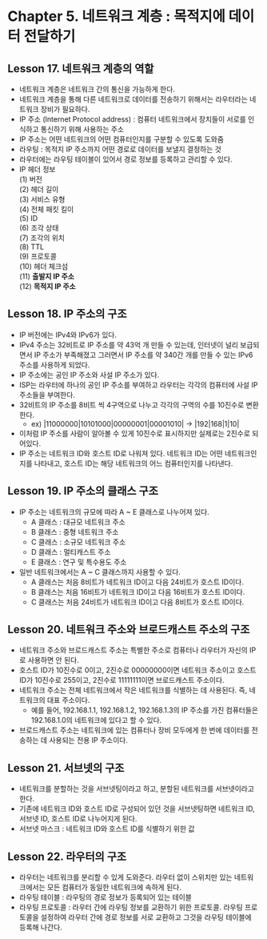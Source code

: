 # Chapter 5. 네트워크 계층 : 목적지에 데이터 전달하기

## Lesson 17. 네트워크 계층의 역할
- 네트워크 계층은 네트워크 간의 통신을 가능하게 한다.  
- 네트워크 계층을 통해 다른 네트워크로 데이터를 전송하기 위해서는 라우터라는 네트워크 장비가 필요하다.  
- IP 주소 (Internet Protocol address) : 컴퓨터 네트워크에서 장치들이 서로를 인식하고 통신하기 위해 사용하는 주소  
- IP 주소는 어떤 네트워크의 어떤 컴퓨터인지를 구분할 수 있도록 도와줌  
- 라우팅 : 목적지 IP 주소까지 어떤 경로로 데이터를 보낼지 결정하는 것  
- 라우터에는 라우팅 테이블이 있어서 경로 정보를 등록하고 관리할 수 있다.  
- IP 헤더 정보  
    (1) 버전  
    (2) 헤더 길이  
    (3) 서비스 유형  
    (4) 전체 패킷 킬이  
    (5) ID  
    (6) 조각 상태  
    (7) 조각의 위치  
    (8) TTL  
    (9) 프로토콜  
    (10) 헤더 체크섬  
    (11) **출발지 IP 주소**  
    (12) **목적지 IP 주소**

## Lesson 18. IP 주소의 구조 
- IP 버전에는 IPv4와 IPv6가 있다.  
- IPv4 주소는 32비트로 IP 주소를 약 43억 개 만들 수 있는데, 인터넷이 널리 보급되면서 IP 주소가 부족해졌고 그러면서 IP 주소를 약 340간 개를 만들 수 있는 IPv6 주소를 사용하게 되었다.  
- IP 주소에는 공인 IP 주소와 사설 IP 주소가 있다.  
- ISP는 라우터에 하나의 공인 IP 주소를 부여하고 라우터는 각각의 컴퓨터에 사설 IP 주소들을 부여한다.  
- 32비트의 IP 주소를 8비트 씩 4구역으로 나누고 각각의 구역의 수를 10진수로 변환한다.  
    - ex) |11000000|10101000|00000001|00001010| -> |192|168|1|10|  
- 이처럼 IP 주소를 사람이 알아볼 수 있게 10진수로 표시하지만 실제로는 2진수로 되어있다.  
- IP 주소는 네트워크 ID와 호스트 ID로 나워져 있다. 네트워크 ID는 어떤 네트워크인지를 나타내고, 호스트 ID는 해당 네트워크의 어느 컴퓨터인지를 나타낸다.  

## Lesson 19. IP 주소의 클래스 구조
- IP 주소는 네트워크의 규모에 따라 A ~ E 클래스로 나누어져 있다.  
    - A 클래스 : 대규모 네트워크 주소  
    - B 클래스 : 중형 네트워크 주소  
    - C 클래스 : 소규모 네트워크 주소  
    - D 클래스 : 멀티캐스트 주소  
    - E 클래스 : 연구 및 특수용도 주소  
- 일반 네트워크에서는 A ~ C 클래스까지 사용할 수 있다.  
    - A 클래스는 처음 8비트가 네트워크 ID이고 다음 24비트가 호스트 ID이다.  
    - B 클래스는 처음 16비트가 네트워크 ID이고 다음 16비트가 호스트 ID이다.  
    - C 클래스는 처음 24비트가 네트워크 ID이고 다음 8비트가 호스트 ID이다.  

## Lesson 20. 네트워크 주소와 브로드캐스트 주소의 구조  
- 네트워크 주소와 브로드캐스트 주소는 특별한 주소로 컴퓨터나 라우터가 자신의 IP로 사용하면 안 된다.  
- 호스트 ID가 10진수로 0이고, 2진수로 00000000이면 네트워크 주소이고 호스트 ID가 10진수로 255이고, 2진수로 11111111이면 브로드캐스트 주소이다.  
- 네트워크 주소는 전체 네트워크에서 작은 네트워크를 식별하는 데 사용된다. 즉, 네트워크의 대표 주소이다.  
    - 예를 들어, 192.168.1.1, 192.168.1.2, 192.168.1.3의 IP 주소를 가진 컴퓨터들은 192.168.1.0의 네트워크에 있다고 할 수 있다.  
- 브로드캐스트 주소는 네트워크에 있는 컴퓨터나 장비 모두에게 한 번에 데이터를 전송하는 데 사용되는 전용 IP 주소이다.  

## Lesson 21. 서브넷의 구조
- 네트워크를 분할하는 것을 서브넷팅이라고 하고, 분할된 네트워크를 서브넷이라고 한다.  
- 기존에 네트워크 ID와 호스트 ID로 구성되어 있던 것을 서브넷팅하면 네트워크 ID, 서브넷 ID, 호스트 ID로 나누어지게 된다.  
- 서브넷 마스크 : 네트워크 ID와 호스트 ID를 식별하기 위한 값  

## Lesson 22. 라우터의 구조
- 라우터는 네트워크를 분리할 수 있게 도와준다. 라우터 없이 스위치만 있는 네트워크에서는 모든 컴퓨터가 동일한 네트워크에 속하게 된다.  
- 라우팅 테이블 : 라우팅의 경로 정보가 등록되어 있는 테이블  
- 라우팅 프로토콜 : 라우터 간에 라우팅 정보를 교환하기 위한 프로토콜. 라우팅 프로토콜을 설정하여 라우터 간에 경로 정보를 서로 교환하고 그것을 라우팅 테이블에 등록해 나간다.  